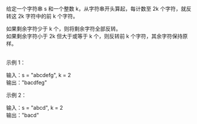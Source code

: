 给定一个字符串 s 和一个整数 k，从字符串开头算起，每计数至 2k 个字符，就反转这 2k 字符中的前 k 个字符。  

如果剩余字符少于 k 个，则将剩余字符全部反转。  
如果剩余字符小于 2k 但大于或等于 k 个，则反转前 k 个字符，其余字符保持原样。  
 

示例 1：  

输入：s = "abcdefg", k = 2  
输出："bacdfeg"  

示例 2：  

输入：s = "abcd", k = 2  
输出："bacd"  

